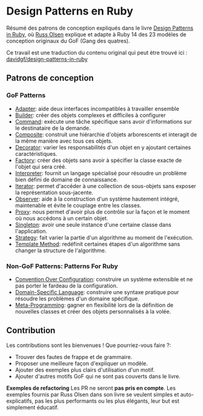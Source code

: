 # Design Patterns en Ruby

Résumé des patrons de conception expliqués dans le livre [Design Patterns in Ruby](http://designpatternsinruby.com/), où [Russ Olsen](http://russolsen.com/) explique et adapte à Ruby 14 des 23 modèles de conception originaux du GoF (Gang des quatres).

Ce travail est une traduction du contenu original qui peut ètre trouvé ici : [davidgf/design-patterns-in-ruby](davidgf/design-patterns-in-ruby)

## Patrons de conception

### GoF Patterns

* [Adapter](adapter.md): aide deux interfaces incompatibles à travailler ensemble
* [Builder](builder.md): créer des objets complexes et difficiles à configurer
* [Command](command.md): exécute une tâche spécifique sans avoir d'informations sur le destinataire de la demande.
* [Composite](composite.md): construit une hiérarchie d'objets arborescents et interagit de la même manière avec tous ces objets.
* [Decorator](decorator.md): varier les responsabilités d'un objet en y ajoutant certaines caractéristiques.
* [Factory](factory.md): créer des objets sans avoir à spécifier la classe exacte de l'objet qui sera créé.
* [Interpreter](interpreter.md): fournit un langage spécialisé pour résoudre un problème bien défini de domaine de connaissance.
* [Iterator](iterator.md): permet d'accéder à une collection de sous-objets sans exposer la représentation sous-jacente.
* [Observer](observer.md): aide à la construction d'un système hautement intégré, maintenable et évite le couplage entre les classes.
* [Proxy](proxy.md): nous permet d'avoir plus de contrôle sur la façon et le moment où nous accédons à un certain objet.
* [Singleton](singleton.md): avoir une seule instance d'une certaine classe dans l'application.
* [Strategy](strategy.md): fait varier la partie d'un algorithme au moment de l'exécution.
* [Template Method](template_method.md): redéfinit certaines étapes d'un algorithme sans changer la structure de l'algorithme.

### Non-GoF Patterns: Patterns For Ruby

* [Convention Over Configuration](convention_over_configuration.md): construire un système extensible et ne pas porter le fardeau de la configuration.
* [Domain-Specific Language](dsl.md): construire une syntaxe pratique pour résoudre les problèmes d'un domaine spécifique.
* [Meta-Programming](meta_programming.md): gagner en flexibilité lors de la définition de nouvelles classes et créer des objets personnalisés à la volée.


## Contribution

Les contributions sont les bienvenues ! Que pourriez-vous faire ?:
* Trouver des fautes de frappe et de grammaire.
* Proposer une meilleure façon d'expliquer un modèle.
* Ajouter des exemples plus clairs d'utilisation d'un motif.
* Ajouter d'autres motifs GoF qui ne sont pas couverts dans le livre.

**Exemples de refactoring** Les PR ne seront **pas pris en compte**. Les exemples fournis par Russ Olsen dans son livre se veulent simples et auto-explicatifs, pas les plus performants ou les plus élégants, leur but est simplement éducatif.
